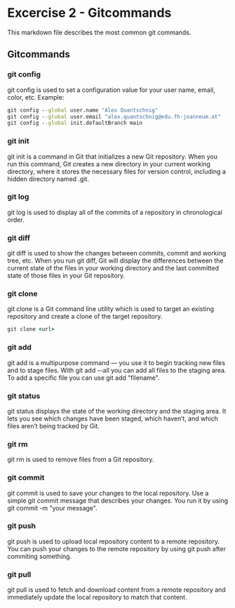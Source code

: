 # Excercise 2 - Gitcommands

This markdown file describes the most common git commands.

## Gitcommands

### git config

git config is used to set a configuration value for your user name, email, color, etc.
Example:

```cmd
git config --global user.name "Alex Quantschnig"
git config --global user.email "alex.quantschnig@edu.fh-joanneum.at"
git config --global init.defaultBranch main
```

### git init

git init is a command in Git that initializes a new Git repository. When you run this command, Git creates a new directory in your current working directory, where it stores the necessary files for version control, including a hidden directory named .git.

### git log

git log is used to display all of the commits of a repository in chronological order.

### git diff

git diff is used to show the changes between commits, commit and working tree, etc.
When you run git diff, Git will display the differences between the current state of the files in your working directory and the last committed state of those files in your Git repository.

### git clone

git clone is a Git command line utility which is used to target an existing repository and create a clone of the target repository.

```cmd
git clone <url>
```

### git add

git add is a multipurpose command — you use it to begin tracking new files and to stage files.
With git add --all you can add all files to the staging area.
To add a specific file you can use git add "filename".

### git status

git status displays the state of the working directory and the staging area. It lets you see which changes have been staged, which haven’t, and which files aren’t being tracked by Git.

### git rm

git rm is used to remove files from a Git repository.

### git commit

git commit is used to save your changes to the local repository.
Use a simple git commit message that describes your changes.
You run it by using git commit -m "your message".

### git push

git push is used to upload local repository content to a remote repository.
You can push your changes to the remote repository by using git push after commiting something.

### git pull

git pull is used to fetch and download content from a remote repository and immediately update the local repository to match that content.
